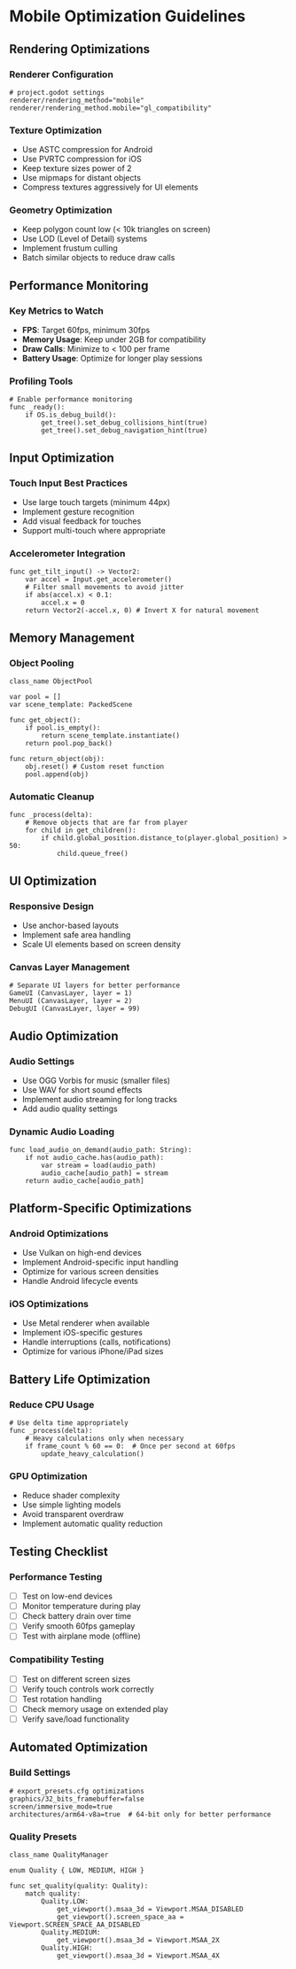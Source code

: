 # Mobile Optimization Guidelines

## Rendering Optimizations

### Renderer Configuration
```gdscript
# project.godot settings
renderer/rendering_method="mobile"
renderer/rendering_method.mobile="gl_compatibility"
```

### Texture Optimization
- Use ASTC compression for Android
- Use PVRTC compression for iOS
- Keep texture sizes power of 2
- Use mipmaps for distant objects
- Compress textures aggressively for UI elements

### Geometry Optimization
- Keep polygon count low (< 10k triangles on screen)
- Use LOD (Level of Detail) systems
- Implement frustum culling
- Batch similar objects to reduce draw calls

## Performance Monitoring

### Key Metrics to Watch
- **FPS**: Target 60fps, minimum 30fps
- **Memory Usage**: Keep under 2GB for compatibility
- **Draw Calls**: Minimize to < 100 per frame
- **Battery Usage**: Optimize for longer play sessions

### Profiling Tools
```gdscript
# Enable performance monitoring
func _ready():
    if OS.is_debug_build():
        get_tree().set_debug_collisions_hint(true)
        get_tree().set_debug_navigation_hint(true)
```

## Input Optimization

### Touch Input Best Practices
- Use large touch targets (minimum 44px)
- Implement gesture recognition
- Add visual feedback for touches
- Support multi-touch where appropriate

### Accelerometer Integration
```gdscript
func get_tilt_input() -> Vector2:
    var accel = Input.get_accelerometer()
    # Filter small movements to avoid jitter
    if abs(accel.x) < 0.1:
        accel.x = 0
    return Vector2(-accel.x, 0) # Invert X for natural movement
```

## Memory Management

### Object Pooling
```gdscript
class_name ObjectPool

var pool = []
var scene_template: PackedScene

func get_object():
    if pool.is_empty():
        return scene_template.instantiate()
    return pool.pop_back()

func return_object(obj):
    obj.reset() # Custom reset function
    pool.append(obj)
```

### Automatic Cleanup
```gdscript
func _process(delta):
    # Remove objects that are far from player
    for child in get_children():
        if child.global_position.distance_to(player.global_position) > 50:
            child.queue_free()
```

## UI Optimization

### Responsive Design
- Use anchor-based layouts
- Implement safe area handling
- Scale UI elements based on screen density

### Canvas Layer Management
```gdscript
# Separate UI layers for better performance
GameUI (CanvasLayer, layer = 1)
MenuUI (CanvasLayer, layer = 2)
DebugUI (CanvasLayer, layer = 99)
```

## Audio Optimization

### Audio Settings
- Use OGG Vorbis for music (smaller files)
- Use WAV for short sound effects
- Implement audio streaming for long tracks
- Add audio quality settings

### Dynamic Audio Loading
```gdscript
func load_audio_on_demand(audio_path: String):
    if not audio_cache.has(audio_path):
        var stream = load(audio_path)
        audio_cache[audio_path] = stream
    return audio_cache[audio_path]
```

## Platform-Specific Optimizations

### Android Optimizations
- Use Vulkan on high-end devices
- Implement Android-specific input handling
- Optimize for various screen densities
- Handle Android lifecycle events

### iOS Optimizations
- Use Metal renderer when available
- Implement iOS-specific gestures
- Handle interruptions (calls, notifications)
- Optimize for various iPhone/iPad sizes

## Battery Life Optimization

### Reduce CPU Usage
```gdscript
# Use delta time appropriately
func _process(delta):
    # Heavy calculations only when necessary
    if frame_count % 60 == 0:  # Once per second at 60fps
        update_heavy_calculation()
```

### GPU Optimization
- Reduce shader complexity
- Use simple lighting models
- Avoid transparent overdraw
- Implement automatic quality reduction

## Testing Checklist

### Performance Testing
- [ ] Test on low-end devices
- [ ] Monitor temperature during play
- [ ] Check battery drain over time
- [ ] Verify smooth 60fps gameplay
- [ ] Test with airplane mode (offline)

### Compatibility Testing
- [ ] Test on different screen sizes
- [ ] Verify touch controls work correctly
- [ ] Test rotation handling
- [ ] Check memory usage on extended play
- [ ] Verify save/load functionality

## Automated Optimization

### Build Settings
```gdscript
# export_presets.cfg optimizations
graphics/32_bits_framebuffer=false
screen/immersive_mode=true
architectures/arm64-v8a=true  # 64-bit only for better performance
```

### Quality Presets
```gdscript
class_name QualityManager

enum Quality { LOW, MEDIUM, HIGH }

func set_quality(quality: Quality):
    match quality:
        Quality.LOW:
            get_viewport().msaa_3d = Viewport.MSAA_DISABLED
            get_viewport().screen_space_aa = Viewport.SCREEN_SPACE_AA_DISABLED
        Quality.MEDIUM:
            get_viewport().msaa_3d = Viewport.MSAA_2X
        Quality.HIGH:
            get_viewport().msaa_3d = Viewport.MSAA_4X
```